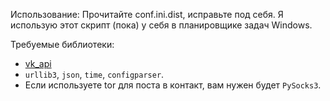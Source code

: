 Использование: Прочитайте conf.ini.dist, исправьте под себя.
Я использую этот скрипт (пока) у себя в планировщике задач Windows.

Требуемые библиотеки:
* [vk_api](https://github.com/python273/vk_api)
* `urllib3`, `json`, `time`, `configparser`.
* Если используете tor для поста в контакт, вам нужен будет `PySocks3`.
